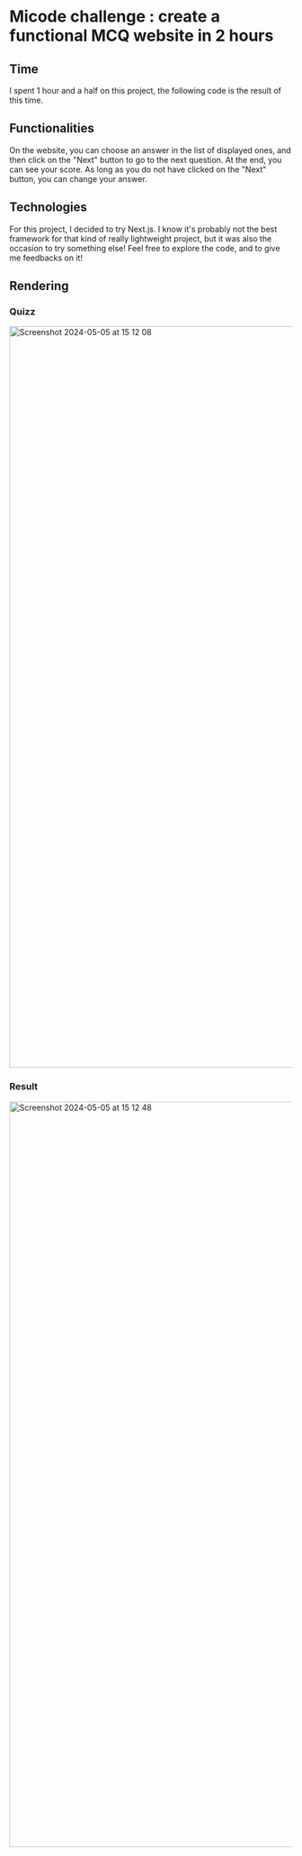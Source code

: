 # Micode challenge : create a functional MCQ website in 2 hours

## Time

I spent 1 hour and a half on this project, the following code is the result of this time.

## Functionalities

On the website, you can choose an answer in the list of displayed ones, and then click on the "Next" button to go to the next question. At the end, you can see your score. As long as you do not have clicked on the "Next" button, you can change your answer.

## Technologies

For this project, I decided to try Next.js. I know it's probably not the best framework for that kind of really lightweight project, but it was also the occasion to try something else! Feel free to explore the code, and to give me feedbacks on it!

## Rendering 

### Quizz
<img width="1317" alt="Screenshot 2024-05-05 at 15 12 08" src="https://github.com/PaulGuerre/Micode-challenge-QCM/assets/56794631/dbe303da-cdac-4601-a313-7aca7cb0fd43">

### Result
<img width="1324" alt="Screenshot 2024-05-05 at 15 12 48" src="https://github.com/PaulGuerre/Micode-challenge-QCM/assets/56794631/659ac4a3-eaca-4555-8245-d6640dd145a2">
